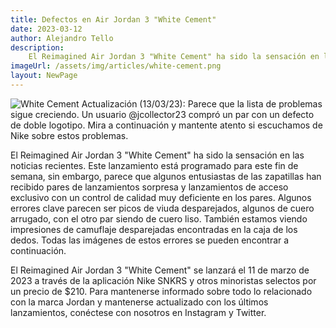 ```yaml
---
title: Defectos en Air Jordan 3 "White Cement"
date: 2023-03-12
author: Alejandro Tello
description:
    El Reimagined Air Jordan 3 "White Cement" ha sido la sensación en las noticias recientes. Este lanzamiento está programado para este fin de semana, sin embargo, parece que algunos entusiastas de las zapatillas han recibido pares de lanzamientos sorpresa y lanzamientos de acceso exclusivo con un control de calidad muy deficiente en los pares
imageUrl: /assets/img/articles/white-cement.png
layout: NewPage
---
```


![White Cement](~@source/.vuepress/public/assets/img/articles/white-cement.png)
Actualización (13/03/23): Parece que la lista de problemas sigue creciendo. Un usuario @jcollector23 compró un par con un defecto de doble logotipo. Mira a continuación y mantente atento si escuchamos de Nike sobre estos problemas.

El Reimagined Air Jordan 3 "White Cement" ha sido la sensación en las noticias recientes. Este lanzamiento está programado para este fin de semana, sin embargo, parece que algunos entusiastas de las zapatillas han recibido pares de lanzamientos sorpresa y lanzamientos de acceso exclusivo con un control de calidad muy deficiente en los pares. Algunos errores clave parecen ser picos de viuda desparejados, algunos de cuero arrugado, con el otro par siendo de cuero liso. También estamos viendo impresiones de camuflaje desparejadas encontradas en la caja de los dedos. Todas las imágenes de estos errores se pueden encontrar a continuación.

El Reimagined Air Jordan 3 "White Cement" se lanzará el 11 de marzo de 2023 a través de la aplicación Nike SNKRS y otros minoristas selectos por un precio de $210. Para mantenerse informado sobre todo lo relacionado con la marca Jordan y mantenerse actualizado con los últimos lanzamientos, conéctese con nosotros en Instagram y Twitter.